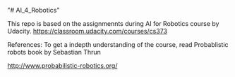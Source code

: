 "# AI_4_Robotics" 

This repo is based on the assignmennts during AI for Robotics course by Udacity. https://classroom.udacity.com/courses/cs373

References:
 To get a indepth understanding of the course, read Probablistic robots book by Sebastian Thrun
 
 http://www.probabilistic-robotics.org/

